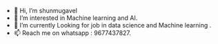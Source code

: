 - 👋 Hi, I’m shunmugavel
- 👀 I’m interested in Machine learning and AI.
- 🌱 I’m currently Looking for job in data science and Machine learning .
- 📫 Reach me on whatsapp : 9677437827.

<!---
shunmugavel24/shunmugavel24 is a ✨ special ✨ repository because its `README.md` (this file) appears on your GitHub profile.
You can click the Preview link to take a look at your changes.
--->
